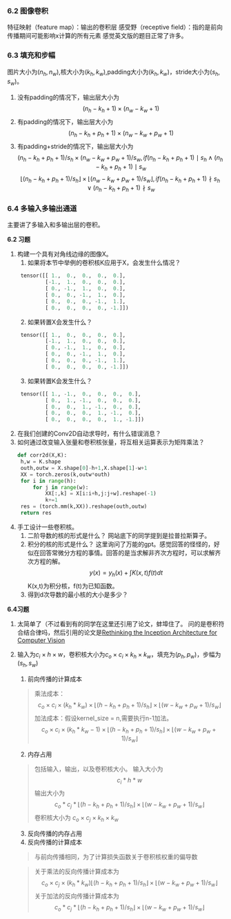 ### 6.2 图像卷积

特征映射（feature map）：输出的卷积层
感受野（receptive field）：指的是前向传播期间可能影响x计算的所有元素
感觉英文版的题目正常了许多。

### 6.3 填充和步幅

图片大小为$(n_h,n_w)$,核大小为$(k_h,k_w)$,padding大小为$(k_h,k_w)$，stride大小为$(s_h,s_w)$。

1. 没有padding的情况下，输出层大小为
   $$
        (n_h - k_h + 1) \times (n_w - k_w + 1)
   $$
2. 有padding的情况下，输出层大小为
   $$
        (n_h - k_h + p_h + 1) \times (n_w - k_w + p_w + 1)
   $$
3. 有padding+stride的情况下，输出层大小为
   $$
        (n_h - k_h + p_h + 1) / s_h \times (n_w - k_w + p_w + 1)/ s_w, if (n_h - k_h + p_h + 1) \mid s_h \wedge (n_h - k_h + p_h + 1) \mid s_w 
   $$
   $$
        \lfloor{(n_h - k_h + p_h + 1) / s_h}\rfloor \times \lfloor{(n_w - k_w + p_w + 1)/ s_w}\rfloor, if (n_h - k_h + p_h + 1) \nmid s_h \vee (n_h - k_h + p_h + 1) \nmid s_w
   $$

### 6.4 多输入多输出通道
主要讲了多输入和多输出层的卷积。
   

**6.2 习题**
1. 构建一个具有对角线边缘的图像X。
   1. 如果将本节中举例的卷积核K应用于X，会发生什么情况？
   ```python
    tensor([[ 1.,  0.,  0.,  0.,  0.],
            [-1.,  1.,  0.,  0.,  0.],
            [ 0., -1.,  1.,  0.,  0.],
            [ 0.,  0., -1.,  1.,  0.],
            [ 0.,  0.,  0., -1.,  1.],
            [ 0.,  0.,  0.,  0., -1.]])
    ```
   2. 如果转置X会发生什么？
   ```python
    tensor([[ 1.,  0.,  0.,  0.,  0.],
            [-1.,  1.,  0.,  0.,  0.],
            [ 0., -1.,  1.,  0.,  0.],
            [ 0.,  0., -1.,  1.,  0.],
            [ 0.,  0.,  0., -1.,  1.],
            [ 0.,  0.,  0.,  0., -1.]])
   ```
   3. 如果转置K会发生什么？
   ```python
    tensor([[ 1., -1.,  0.,  0.,  0.,  0.],
            [ 0.,  1., -1.,  0.,  0.,  0.],
            [ 0.,  0.,  1., -1.,  0.,  0.],
            [ 0.,  0.,  0.,  1., -1.,  0.],
            [ 0.,  0.,  0.,  0.,  1., -1.]])
   ```
2. 在我们创建的Conv2D自动求导时，有什么错误消息？
3. 如何通过改变输入张量和卷积核张量，将互相关运算表示为矩阵乘法？
   ```python
   def corr2d(X,K):
    h,w = K.shape
    outh,outw = X.shape[0]-h+1,X.shape[1]-w+1
    XX = torch.zeros(k,outw*outh)
    for i in range(h):
        for j in range(w):
            XX[:,k] = X[i:i+h,j:j+w].reshape(-1)
            k+=1
    res = (torch.mm(k,XX)).reshape(outh,outw)
    return res 
   ```
4. 手工设计一些卷积核。
   1. 二阶导数的核的形式是什么？
   网站底下的同学提到是拉普拉斯算子。
   2. 积分的核的形式是什么？
   这里询问了万能的gpt。感觉回答的怪怪的，好似在回答常微分方程的事情。回答的是当求解非齐次方程时，可以求解齐次方程的解。
   $$
   y(x) = y_h(x) + \int K(x,t)f(t)dt
   $$
   K(x,t)为积分核，f(t)为已知函数。
   3. 得到d次导数的最小核的大小是多少？

**6.4习题**

1. 太简单了（不过看到有的同学在这里还引用了论文，蚌埠住了。
   问的是卷积符合结合律吗，然后引用的论文是[Rethinking the Inception Architecture for Computer Vision](https://arxiv.org/abs/1512.00567)
2. 输入为$c_i \times h \times w$，卷积核大小为$c_o \times c_i \times k_h \times k_w$，填充为$(p_h,p_w)$，步幅为$(s_h,s_w)$
   1. 前向传播的计算成本
   > 乘法成本： 
   > $$c_o \times c_i \times (k_h*k_w) \times {\lfloor{(h - k_h + p_h + 1) / s_h}\rfloor \times \lfloor{(w - k_w + p_w + 1)/ s_w}\rfloor}$$
   > 加法成本：假设kernel_size = n,需要执行n-1加法。
   > $$
   c_o \times c_i \times (k_h*k_w - 1) \times {\lfloor{(h - k_h + p_h + 1) / s_h}\rfloor \times \lfloor{(w - k_w + p_w + 1)/ s_w}\rfloor}
   $$
   2. 内存占用
   > 包括输入，输出，以及卷积核大小。
   > 输入大小为
   > $$ c_i * h * w $$
   > 输出大小为
   > $$c_o * c_j * {\lfloor{(h - k_h + p_h + 1) / s_h}\rfloor \times \lfloor{(w - k_w + p_w + 1)/ s_w}\rfloor}$$
   > 卷积核大小为
   > $c_o \times c_j \times k_h \times k_w$ 
   3. 反向传播的内存占用
   4. 反向传播的计算成本
   > 与前向传播相同，为了计算损失函数关于卷积核权重的偏导数

   > 关于乘法的反向传播计算成本为
   > $$c_o \times c_j \times (k_h*k_w) {\lfloor{(h - k_h + p_h + 1) / s_h}\rfloor \times \lfloor{(w - k_w + p_w + 1)/ s_w}\rfloor}$$
   > 关于加法的反向传播计算成本为
   > $$ c_o * c_j * {\lfloor{(h - k_h + p_h + 1) / s_h}\rfloor \times \lfloor{(w - k_w + p_w + 1)/ s_w}\rfloor} $$
   